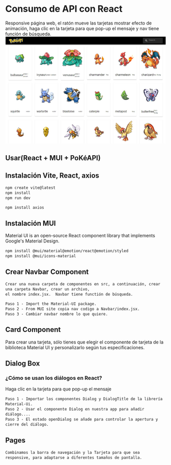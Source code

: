 # Consumo de API con React
Responsive página web, el ratón mueve las tarjetas mostrar efecto de animación, haga clic en la tarjeta para que pop-up el mensaje
y nav tiene función de búsqueda. 
![Screenshot](pokeapi-demo.JPG)
## Usar(React + MUI + PoKéAPI)
## Instalación Vite, React, axios
```
npm create vite@latest
npm install
npm run dev
```
```
npm install axios
```
## Instalación MUI
Material UI is an open-source React component library that implements Google's Material Design.
```
npm install @mui/material@emotion/react@emotion/styled
npm install @mui/icons-material
```

## Crear Navbar Component
```
Crear una nueva carpeta de componentes en src, a continuación, crear una carpeta Navbar, crear un archivo,
el nombre index.jsx.  Navbar tiene functión de búsqueda.
```
```
Paso 1 - Import the Material-UI package.
Paso 2 - From MUI site copia nav codigo a Navbar/index.jsx.
Paso 3 - Cambiar navbar nombre lo que quiere.
```
## Card Component

Para crear una tarjeta, sólo tienes que elegir el componente de tarjeta de la biblioteca Material UI y personalizarlo según tus especificaciones. 

## Dialog Box
### ¿Cómo se usan los diálogos en React?
Haga clic en la tarjeta para que pop-up el mensaje
```
Paso 1 - Importar los componentes Dialog y DialogTitle de la librería Material-Ui.
Paso 2 - Usar el componente Dialog en nuestra app para añadir diálogo....
Paso 3 - El estado openDialog se añade para controlar la apertura y cierre del diálogo.
```
## Pages 
```
Combinamos la barra de navegación y la Tarjeta para que sea responsive, para adaptarse a diferentes tamaños de pantalla.
```

